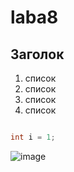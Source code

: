 # laba8

## Заголок

1. список
1. список
1. список
1. список

```java

int i = 1;

```
![image](https://user-images.githubusercontent.com/90166910/142362740-3fd50fc3-e0b4-4e31-b22e-e26822963e02.png)
